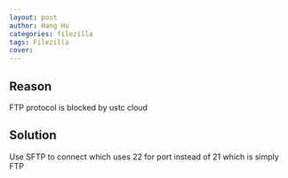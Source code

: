 ```yaml
---
layout: post
author: Hang Hu
categories: filezilla
tags: Filezilla 
cover: 
---
```


## Reason

FTP protocol is blocked by ustc cloud
## Solution

Use SFTP to connect which uses 22 for port instead of 21 which is simply FTP

